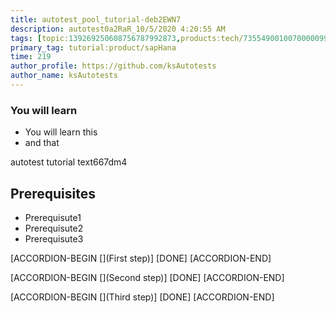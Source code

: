 ```yaml
---
title: autotest_pool_tutorial-deb2EWN7
description: autotest0a2RaR_10/5/2020 4:20:55 AM
tags: [topic:139269250608756787992873,products:tech/73554900100700000996,tutorial:experience/advanced]
primary_tag: tutorial:product/sapHana
time: 219
author_profile: https://github.com/ksAutotests
author_name: ksAutotests
---
```

### You will learn
- You will learn this
- and that

autotest tutorial text667dm4

## Prerequisites
- Prerequisute1
- Prerequisute2
- Prerequisute3

[ACCORDION-BEGIN [](First step)]
[DONE]
[ACCORDION-END]

[ACCORDION-BEGIN [](Second step)]
[DONE]
[ACCORDION-END]

[ACCORDION-BEGIN [](Third step)]
[DONE]
[ACCORDION-END]

